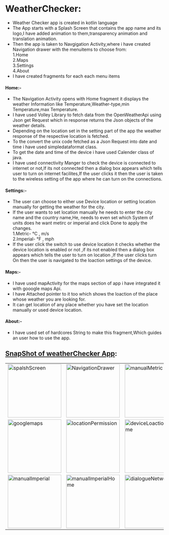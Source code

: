 # WeatherChecker:
* Weather Checker app is created in kotlin language 
* The App starts with a Splash Screen that contains the app name and its logo,I have added animation to them,transparency animation and translation animation.
* Then the app is taken to Navgigation Activity,where i have created Navigation drawer with the menuitems to choose from:</br>
1.Home</br>
2.Maps</br>
3.Settings</br>
4.About</br>
* I have created fragments for each each menu items
#### Home:-
* The Navigation Activity opens with Home fragment it displays the weather Information like Temperature,Weather-type,min Temperature,max Temperature.
* I have used Volley Library to fetch data from the OpenWeatherApi using Json get Request which in response returns the Json objects of the weather details.
* Depending on the location set in the setting part of the app the weather response of the respective location is fetched.
* To the convert the unix code fetched as a Json Request into date and time i have used simpledataformat class.
* To get the date and time of the device i have used Calender class of java.
* I have used connectivity Manger to check the device is connected to internet or not,If its not connected then a dialog box appears which tells user to turn on internet facilites,If the user clicks it then the user is taken to the wireless setting of the app where he can turn on the connections.
#### Settings:-
* The user can choose to either use Device location or setting location manually for getting the weather for the city.
* If the user wants to set location manually he needs to enter the city name and the country name,He, needs to even set which System of units does he want metirc or imperial and click Done to apply the changes.<br/>
1.Metric- &deg;C , m/s <br/>
2.Imperial- &deg;F , mph
* If the user click the switch to use device location it checks whether the device location is enabled or not ,if its not enabled then a dialog box appears which tells the user to turn on location ,If the user clicks turn On then the user is navigated to the loaction settings of the device.
#### Maps:-
* I have used mapActivity for the maps section of app i have integrated it with gooogle maps Api.
* I have Attached pointer to it too which shows the loaction of the place whose weather you are looking for.
* It can get location of any place whether you have set the location manually or used device location.
#### About:-
* I have used set of hardcores String to make this fragment,Which guides an user how to use the app.
## <u>SnapShot of weatherChecker App</u>:
<table>
<tr><td><img width="170" alt="spalshScreen" src="https://user-images.githubusercontent.com/62636670/92086777-47bd3800-ede8-11ea-86b9-23621d7b6aa8.PNG">
</td>
<td><img width="170" alt="NavigationDrawer" src="https://user-images.githubusercontent.com/62636670/92086921-7804d680-ede8-11ea-93b3-f44eb08c8157.PNG">
</td>
<td><img width="170" alt="manualMetric" src="https://user-images.githubusercontent.com/62636670/92086957-84892f00-ede8-11ea-85cf-89b8a13b348e.PNG">
</td>
<td> <img width="170" alt="manualMetricHome" src="https://user-images.githubusercontent.com/62636670/92086995-94a10e80-ede8-11ea-8cd3-04913df5ed1d.PNG">
</td>
</tr>
<tr>
<td><img width="170" alt="googlemaps" src="https://user-images.githubusercontent.com/62636670/92087361-04af9480-ede9-11ea-8f18-11d2881ba7bf.PNG">
<td><img width="170" alt="locationPermission" src="https://user-images.githubusercontent.com/62636670/92087075-b00c1980-ede8-11ea-8eb1-e8ca76387b33.PNG">
</td>
<td><img width="170" alt="deviceLoactionHome" src="https://user-images.githubusercontent.com/62636670/92087118-bdc19f00-ede8-11ea-99f4-cb005e1947c9.PNG">
</td>
<td><img width="170" alt="googlemapsGps" src="https://user-images.githubusercontent.com/62636670/92087466-227cf980-ede9-11ea-9011-fee5b044b29b.PNG">

</td>
</tr>
<tr>
<td><img width="170" alt="manualImperial" src="https://user-images.githubusercontent.com/62636670/92087173-d336c900-ede8-11ea-971a-b0b3aa87804e.PNG">
</td>

<td><img width="170" alt="manualImperialHome" src="https://user-images.githubusercontent.com/62636670/92087216-dfbb2180-ede8-11ea-86ce-8d54b6e90cbb.PNG">
</td>
<td><img width="170" alt="dialogueNetwork" src="https://user-images.githubusercontent.com/62636670/92088224-383eee80-edea-11ea-9b4c-b34f0618c2d0.PNG">
</td>
<td><img width="170" alt="about" src="https://user-images.githubusercontent.com/62636670/92087530-3d4f6e00-ede9-11ea-8aa6-39bb2d4d2d65.PNG">
</td>
</tr>
</table>
